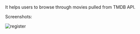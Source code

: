 It helps users to browse through movies pulled from TMDB API.

Screenshots:





![register](https://user-images.githubusercontent.com/11077876/31702103-4de49684-b3f2-11e7-853b-dd215110ef80.png)
